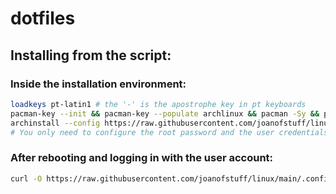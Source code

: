 # dotfiles

## Installing from the script:

### Inside the installation environment:

```bash
loadkeys pt-latin1 # the '-' is the apostrophe key in pt keyboards
pacman-key --init && pacman-key --populate archlinux && pacman -Sy && pacman -S archinstall
archinstall --config https://raw.githubusercontent.com/joanofstuff/linux/main/.config/archinstall/user_configuration.json --disk_layouts https://raw.githubusercontent.com/joanofstuff/linux/main/.config/archinstall/user_disk_layout.json
# You only need to configure the root password and the user credentials
```

### After rebooting and logging in with the user account:

```bash
curl -O https://raw.githubusercontent.com/joanofstuff/linux/main/.config/archinstall/install.sh && chmod +x install.sh && ./install.sh
```
